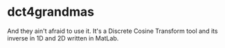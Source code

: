 # dct4grandmas
And they ain't afraid to use it. It's a Discrete Cosine Transform tool and its inverse in 1D and 2D written in MatLab.

